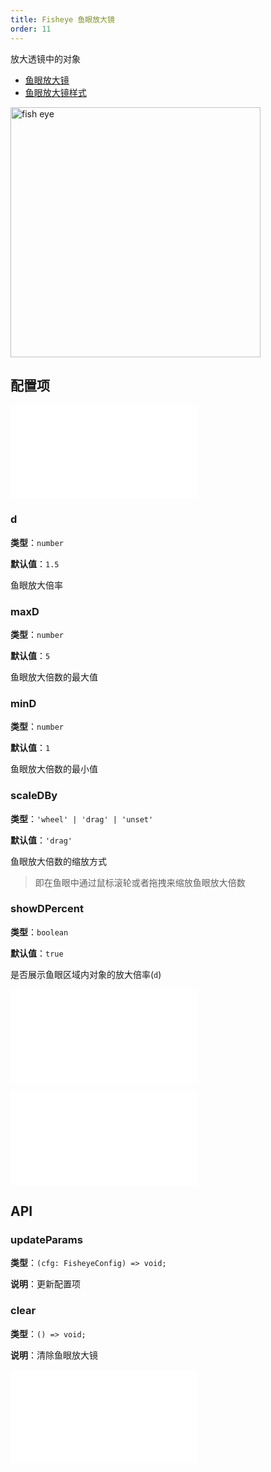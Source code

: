 ```yaml
---
title: Fisheye 鱼眼放大镜
order: 11
---
```


放大透镜中的对象

- [鱼眼放大镜](/examples/tool/fisheye/#fisheye)
- [鱼眼放大镜样式](/examples/tool/fisheye/#fisheyeStyle)

<img alt="fish eye" src="https://mdn.alipayobjects.com/huamei_qa8qxu/afts/img/A*Wc3aSqIp-4oAAAAAAAAAAAAADmJ7AQ/original" height='400'/>

## 配置项

<embed src="../../common/IPluginBaseConfig.zh.md"></embed>

### d

**类型**：`number`

**默认值**：`1.5`

鱼眼放大倍率

### maxD

**类型**：`number`

**默认值**：`5`

鱼眼放大倍数的最大值

### minD

**类型**：`number`

**默认值**：`1`

鱼眼放大倍数的最小值

### scaleDBy

**类型**：`'wheel' | 'drag' | 'unset'`

**默认值**：`'drag'`

鱼眼放大倍数的缩放方式

> 即在鱼眼中通过鼠标滚轮或者拖拽来缩放鱼眼放大倍数

### showDPercent

**类型**：`boolean`

**默认值**：`true`

是否展示鱼眼区域内对象的放大倍率(`d`)

<embed src="../../common/Throttle.zh.md"></embed>

<embed src="../../common/PluginLensBase.zh.md"></embed>

## API

### updateParams

**类型**：`(cfg: FisheyeConfig) => void;`

**说明**：更新配置项

### clear

**类型**：`() => void;`

**说明**：清除鱼眼放大镜

<embed src="../../common/PluginAPIDestroy.zh.md"></embed>
